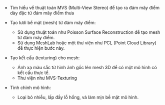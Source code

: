 - Tìm hiểu về thuật toán MVS (Multi-View Stereo) để tạo ra đám mây điểm dày đặc từ đám mây điểm thưa

- Tạo lưới bề mặt (mesh) từ đám mây điểm:
    - Sử dụng thuật toán như Poisson Surface Reconstruction để tạo mesh từ đám mây điểm.
    - Sử dụng MeshLab hoặc một thư viện như PCL (Point Cloud Library) để thực hiện bước này.

- Tạo kết cấu (texturing) cho mesh:
    - Ánh xạ màu sắc từ hình ảnh gốc lên mesh 3D để có một mô hình có kết cấu thực tế.
    - Thư viện như MVS-Texturing

- Tinh chỉnh mô hình:
    - Loại bỏ nhiễu, lấp đầy lỗ hổng, và làm mịn bề mặt mô hình.